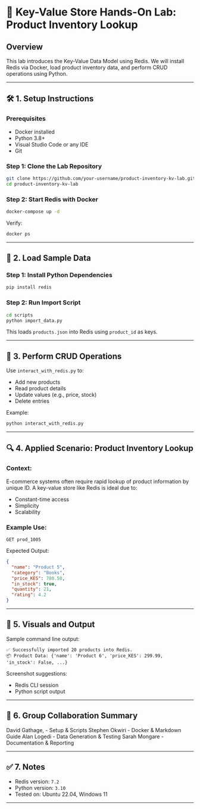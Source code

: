 
# 🧪 Key-Value Store Hands-On Lab: Product Inventory Lookup

## Overview

This lab introduces the Key-Value Data Model using Redis. We will install Redis via Docker, load product inventory data, and perform CRUD operations using Python.

---

## 🛠️ 1. Setup Instructions

### Prerequisites
- Docker installed
- Python 3.8+
- Visual Studio Code or any IDE
- Git

### Step 1: Clone the Lab Repository
```bash
git clone https://github.com/your-username/product-inventory-kv-lab.git
cd product-inventory-kv-lab
```

### Step 2: Start Redis with Docker
```bash
docker-compose up -d
```

Verify:
```bash
docker ps
```

---

## 💾 2. Load Sample Data

### Step 1: Install Python Dependencies
```bash
pip install redis
```

### Step 2: Run Import Script
```bash
cd scripts
python import_data.py
```

This loads `products.json` into Redis using `product_id` as keys.

---

## 🔁 3. Perform CRUD Operations

Use `interact_with_redis.py` to:
- Add new products
- Read product details
- Update values (e.g., price, stock)
- Delete entries

Example:
```bash
python interact_with_redis.py
```

---

## 🔍 4. Applied Scenario: Product Inventory Lookup

### Context:
E-commerce systems often require rapid lookup of product information by unique ID. A key-value store like Redis is ideal due to:
- Constant-time access
- Simplicity
- Scalability

### Example Use:
```redis
GET prod_1005
```

Expected Output:
```json
{
  "name": "Product 5",
  "category": "Books",
  "price_KES": 780.50,
  "in_stock": true,
  "quantity": 21,
  "rating": 4.2
}
```

---

## 🧪 5. Visuals and Output

Sample command line output:

```
✅ Successfully imported 20 products into Redis.
📦 Product Data: {'name': 'Product 6', 'price_KES': 299.99, 'in_stock': False, ...}
```

Screenshot suggestions:
- Redis CLI session
- Python script output

---

## 👥 6. Group Collaboration Summary

David Gathage, - Setup & Scripts
Stephen Okwiri - Docker & Markdown Guide
Alan Logedi - Data Generation & Testing
Sarah Mongare - Documentation & Reporting

---

## ✅ 7. Notes
- Redis version: `7.2`
- Python version: `3.10`
- Tested on: Ubuntu 22.04, Windows 11

---
